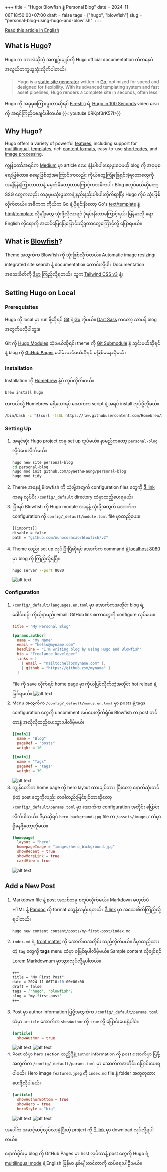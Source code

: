 +++
title = "Hugo၊ Blowfish နဲ့ Personal Blog"
date = 2024-11-06T18:50:00+07:00
draft = false
tags = ["hugo", "blowfish"]
slug = "personal-blog-using-hugo-and-blowfish"
+++

[Read this article in English](/posts/personal-blog-using-hugo-and-blowfish)

## What is [Hugo](https://gohugo.io/)?
Hugo က ဘာလဲဆိုတဲ့ အကျဉ်းချုပ်ကို Hugo official documentation ထဲကနေပဲ အလွယ်တကူယူသုံးလိုက်ပါတယ်။
> Hugo is a [static site generator](https://en.wikipedia.org/wiki/Static_site_generator) written in [Go](https://go.dev/), optimized for speed and designed for flexibility. With its advanced templating system and fast asset pipelines, Hugo renders a complete site in seconds, often less.

Hugo ကို အခုမှစကြားဖူးတာဆိုရင် [Fireship](https://www.youtube.com/@Fireship) ရဲ့ [Hugo in 100 Seconds](https://www.youtube.com/watch?v=0RKpf3rK57I) video လေးကို အရင်ကြည့်စေချင်ပါတယ်။
{{< youtube 0RKpf3rK57I>}}

## Why Hugo?
Hugo offers a variety of powerful [features](https://gohugo.io/about/features/), including support for [multilingual](https://gohugo.io/content-management/multilingual/), [templates](https://gohugo.io/templates/introduction/), rich [content formats](https://gohugo.io/content-management/formats/), easy-to-use [shortcodes](https://gohugo.io/content-management/shortcodes/), and [image processing](https://gohugo.io/content-management/image-processing/).

ကျွန်တော်အရင်က [Medium](https://medium.com/@pyaethuaung) မှာ article လေး နဲနဲပါးပါးရေးဖူးပေမယ့် blog ကို အခုမှစရေးဖြစ်တာ။ စရေးဖြစ်တဲ့အကြောင်းကလည်း ကိုယ်တွေ့ကြုံဖြေရှင်းခဲ့ဖူးတာတွေကို အချိန်နဲနဲကြာလာတာနဲ့ မမှတ်မိတော့တာကြောင့်ကအဓိကပါ။
Blog စလုပ်မယ်ဆိုတော့ SSG တွေကလည်း တခုမှမသုံးဖူးတာနဲ့ နည်းနည်းပါးပါးလိုက်ရှာပြီး Hugo ကိုပဲ သုံးဖြစ်လိုက်တယ်။ အဓိကက ကိုယ်က Go နဲ့ ပိုရင်းနီးတော့ Go's [text/template](https://pkg.go.dev/text/template) နဲ့ [html/template](https://pkg.go.dev/html/template) လိုမျိုးတွေ သုံးဖို့လိုလာရင် ပိုရင်းနီးတာကြောင့်ရယ်၊ မြန်မာလို ရော English လိုရောကို အဆင်ပြေပြေပြောင်းလို့ရတာတွေကြောင့်လို့ ပြောရမယ်။

## What is [Blowfish](https://blowfish.page/)?
Theme အတွက်က Blowfish ကို သုံးဖြစ်လိုက်တယ်။ Automatic image resizing၊ integrated site search နဲ့ documentation ကောင်းလို့ပါ။ Documentation အသေးစိတ်ကို [ဒီမှာ]((https://blowfish.page/docs/welcome/)) ကြည့်လို့ရတယ်။ သူက [Tailwind CSS v3](https://tailwindcss.com/blog/tailwindcss-v3) နဲ့။

## Setting Hugo on Local
### Prerequisites
Hugo ကို local မှာ run ဖို့ဆိုရင် [Git](https://git-scm.com/book/en/v2/Getting-Started-Installing-Git) နဲ့ [Go](https://go.dev/doc/install) လိုမယ်။ [Dart Sass](https://gohugo.io/hugo-pipes/transpile-sass-to-css/#dart-sass) ကတော့ သာမန် blog အတွက်မလိုပါဘူး။

Git ကို [Hugo Modules](https://gohugo.io/hugo-modules/) သုံးမယ်ဆိုရင်၊ theme ကို [Git Submodule](https://git-scm.com/book/en/v2/Git-Tools-Submodules) နဲ့ သွင်းမယ်ဆိုရင်နဲ့ blog ကို [GitHub Pages](https://pages.github.com/) ပေါ်မှာတင်မယ်ဆိုရင် မဖြစ်မနေလိုမယ်။

### Installation
Installation ကို [Homebrew](https://brew.sh/) နဲ့ပဲ လုပ်လိုက်တယ်။
```bash
brew install hugo
```
တကယ်လို့ Homebrew မရှိသေးရင် အောက်က script နဲ့ အရင် install လုပ်ဖို့လိုမယ်။
```bash
/bin/bash -c "$(curl -fsSL https://raw.githubusercontent.com/Homebrew/install/HEAD/install.sh)"
```

### Setting Up
1. အရင်ဆုံး Hugo project တခု set up လုပ်မယ်။ နာမည်ကတော့ `personal-blog` လို့ပဲပေးလိုက်မယ်။
    ```bash
    hugo new site personal-blog
    cd personal-blog
    hugo mod init github.com/pyaethu-aung/personal-blog
    hugo mod tidy
    ```
2. Theme အနေနဲ့ Blowfish ကို သုံးဖို့အတွက် configuration files တွေကို [ဒီ link](https://minhaskamal.github.io/DownGit/#/home?url=https://github.com/nunocoracao/blowfish/tree/main/config/_default) ကနေ လုပ်ပီး `/config/_default` directory ထဲမှာထည့်ပေးရမယ်။
3. ပြီးရင် Blowfish ကို Hugo module အနေနဲ့ သုံးဖို့အတွက် အောက်က configuration ကို `config/_default/module.toml` file မှာထည့်ပေး။
    ```bash
    [[imports]]
    disable = false
    path = "github.com/nunocoracao/blowfish/v2"
    ```
4. Theme လည်း set up လုပ်ပြီးပြီဆိုရင် အောက်က command နဲ့ [localhost 8080](http://localhost:8080/)  မှာ blog ကို ကြည့်လို့ရပြီ။
    ```bash
    hugo server --port 8080
    ```
    ![alt text](images/screenshots/001.png "Home page after initial set up")


### Configuration
1. `/config/_default/languages.en.toml` မှာ အောက်ကအတိုင်း blog ရဲ့ ခေါင်းစဉ်၊ ကိုယ့်နာမည်၊ email၊ GitHub link စတာတွေကို configure လုပ်ပေး။
    ```toml
    title = "My Personal Blog"

    [params.author]
      name = "My Name"
      email = "hello@myname.com"
      headline = "I'm writing blog by using Hugo and Blowfish"
      bio = "Freelance Developer"
      links = [
        { email = "mailto:hello@myname.com" },
        { github = "https://github.com/myname" }
      ]
    ```
    File ကို save လိုက်ရင် home page မှာ ကိုယ်ပြင်လိုက်တဲ့အတိုင်း hot reload နဲ့ မြင်ရမယ်။
    ![alt text](images/screenshots/002.png "Home page after changing `languages.en.toml`")
2. Menu အတွက်က `/config/_default/menus.en.toml` မှာ posts နဲ့ tags configuration တွေကို uncomment လုပ်ပေးလိုက်ရုံပဲ။ Blowfish က post တင်တာနဲ့ အလိုလိုထည့်ပေးသွားပါလိမ့်မယ်။
    ```toml
    [[main]]
      name = "Blog"
      pageRef = "posts"
      weight = 10

    [[main]]
      name = "Tags"
      pageRef = "tags"
      weight = 30
    ```
    ![alt text](images/screenshots/003.png "Home page after changing `menus.en.toml`")
3. ကျွန်တော်က home page ကို hero layout ထားချင်တာ။ ပြီးတော့ နောက်ဆုံးတင်ခဲ့တဲ့ post တွေကိုလည်း တခါတည်းမြင်ချင်တာဆိုတော့ `/config/_default/params.toml` မှာ အောက်က configuration အတိုင်း ပြောင်းလိုက်ပါတယ်။ ဒီမှာဆိုရင် `hero_background.jpg` file က `/assets/images/` ထဲမှာရှိနေဖို့တော့လိုမယ်။
    ```toml
    [homepage]
      layout = "hero"
      homepageImage = "images/hero_background.jpg"
      showRecent = true
      showMoreLink = true
      cardView = true
    ```
    ![alt text](images/screenshots/004.png "Home page after changing `params.toml`")

## Add a New Post
1. Markdown file နဲ့ post အသစ်တခု စလုပ်လိုက်မယ်။ Markdown မဟုတ်ပဲ HTML နဲ့ [Pandoc](https://gohugo.io/content-management/formats/#pandoc) လို format တွေနဲ့လည်းရတယ်။ [ဒီ link](https://gohugo.io/content-management/formats) မှာ အသေးစိတ်ကြည့်လို့ရပါတယ်။
    ```shell
    hugo new content content/posts/my-first-post/index.md
    ```
2. `index.md` ရဲ့ [front matter](https://gohugo.io/content-management/front-matter/) ကို အောက်ကအတိုင်း ထည့်လိုက်မယ်။ ဒီမှာထည့်ထားတဲ့ `tag` တွေကို **tags** menu ထဲမှာ စမြင်ရပါလိမ့်မယ်။ Sample content လိုချင်ရင် [Lorem Markdownum](https://jaspervdj.be/lorem-markdownum/) မှာသွားလုပ်လို့ရပါတယ်။
    ```md
    +++
    title = "My First Post"
    date = 2024-11-06T10:10:00+00:00
    draft = false
    tags = ["hugo", "blowfish"]
    slug = "my-first-post"
    +++
    ```
3. Post မှာ author information ပြဖို့အတွက်က `/config/_default/params.toml` ထဲမှာ `article` အောက်က `showAuthor` ကို `true` လို့ ပြောင်းပေးရုံပါပဲ။
    ```toml
    [article]
      showAuthor = true
    ```
    ![alt text](images/screenshots/005.png "Home page after adding a new post")
    ![alt text](images/screenshots/006.png "New post")
4. Post ထဲမှာ hero section ထည့်ဖို့နဲ့ author information ကို post အောက်မှာ ပြဖို့အတွက်က `/config/_default/params.toml` မှာ အောက်ကအတိုင်း ပြောင်းပေးရပါမယ်။ Hero image `featured.jpeg` ကို `index.md` file နဲ့ folder အတူတူထားပေးဖို့လိုပါမယ်။
    ```toml
    [article]
      showAuthorBottom = true
      showHero = true
      heroStyle = "big"
    ```
    ![alt text](images/screenshots/007.png "New post with hero image")
    ![alt text](images/screenshots/008.png "Home list item with hero image")

အပေါ်က အဆင့်ဆင့်လုပ်လာခဲ့ပြီးတဲ့ project ကို [ဒီ link](https://pyaethu-aung.github.io/personal-blog/files/personal-blog.zip) မှာ download လုပ်လို့ရပါတယ်။

နောက်ပိုင်းမှ blog ကို GitHub Pages မှာ host လုပ်တာနဲ့ post တွေကို Hugo ရဲ့ [multilingual mode](https://gohugo.io/content-management/multilingual) နဲ့ English မြန်မာ နှစ်မျိုးတင်တာကို ထပ်ရေးပါဦးမယ်။
